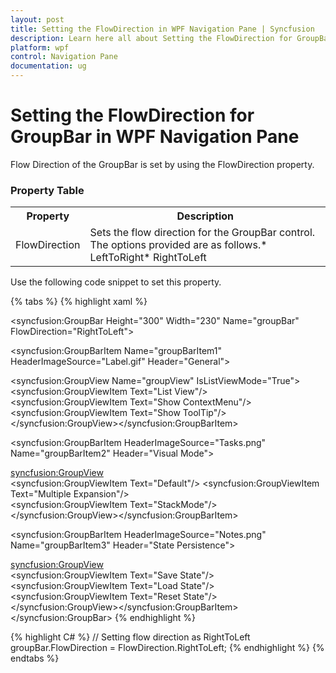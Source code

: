 ```yaml
---
layout: post
title: Setting the FlowDirection in WPF Navigation Pane | Syncfusion
description: Learn here all about Setting the FlowDirection for GroupBar support in Syncfusion WPF Navigation Pane (GroupBar) control and more.
platform: wpf
control: Navigation Pane
documentation: ug
---
```


# Setting the FlowDirection for GroupBar in WPF Navigation Pane

Flow Direction of the GroupBar is set by using the FlowDirection property. 

### Property Table

<table>
<tr>
<th>
Property</th><th>
Description</th></tr>
<tr>
<td>
FlowDirection</td><td>
Sets the flow direction for the GroupBar control. The options provided are as follows.* LeftToRight* RightToLeft</td></tr>
</table>



Use the following code snippet to set this property.

{% tabs %}
{% highlight xaml %}
<!-- Adding GroupBar that has flow direction as left to right -->
<syncfusion:GroupBar Height="300" Width="230" Name="groupBar" FlowDirection="RightToLeft">
<!-- Adding GroupBarItem -->
<syncfusion:GroupBarItem Name="groupBarItem1" HeaderImageSource="Label.gif" Header="General">
  <!-- Adding content for GroupBar item using GroupView --> 
  <syncfusion:GroupView Name="groupView" IsListViewMode="True"> 
  <syncfusion:GroupViewItem Text="List View"/>   
  <syncfusion:GroupViewItem Text="Show ContextMenu"/>  
  <syncfusion:GroupViewItem Text="Show ToolTip"/> 
  </syncfusion:GroupView></syncfusion:GroupBarItem>
  <!-- Adding GroupBarItem -->
  <syncfusion:GroupBarItem HeaderImageSource="Tasks.png" Name="groupBarItem2" Header="Visual Mode">
  <!-- Adding content for GroupBar item using GroupView -->
  <syncfusion:GroupView>   
  <syncfusion:GroupViewItem Text="Default"/> 
  <syncfusion:GroupViewItem Text="Multiple Expansion"/>  
  <syncfusion:GroupViewItem Text="StackMode"/>
  </syncfusion:GroupView></syncfusion:GroupBarItem>
  <!-- Adding GroupBarItem -->
  <syncfusion:GroupBarItem HeaderImageSource="Notes.png" Name="groupBarItem3" Header="State Persistence">  
  <!-- Adding content for GroupBar item using GroupView -->  
  
  <syncfusion:GroupView>  
  <syncfusion:GroupViewItem Text="Save State"/>  
  <syncfusion:GroupViewItem Text="Load State"/>  
  <syncfusion:GroupViewItem Text="Reset State"/>  
  </syncfusion:GroupView></syncfusion:GroupBarItem>
  </syncfusion:GroupBar>
  {% endhighlight %}

{% highlight C# %}
// Setting flow direction as RightToLeft
groupBar.FlowDirection = FlowDirection.RightToLeft;
 {% endhighlight %} 
{% endtabs %}


